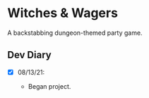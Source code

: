 # Witches & Wagers
A backstabbing dungeon-themed party game.

## Dev Diary
- [x] 08/13/21: 

  * Began project.
